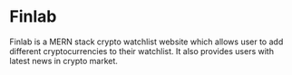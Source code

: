 # Finlab
Finlab is a MERN stack crypto watchlist website which allows user to add different cryptocurrencies to their watchlist. It also provides users with latest news in crypto market.
